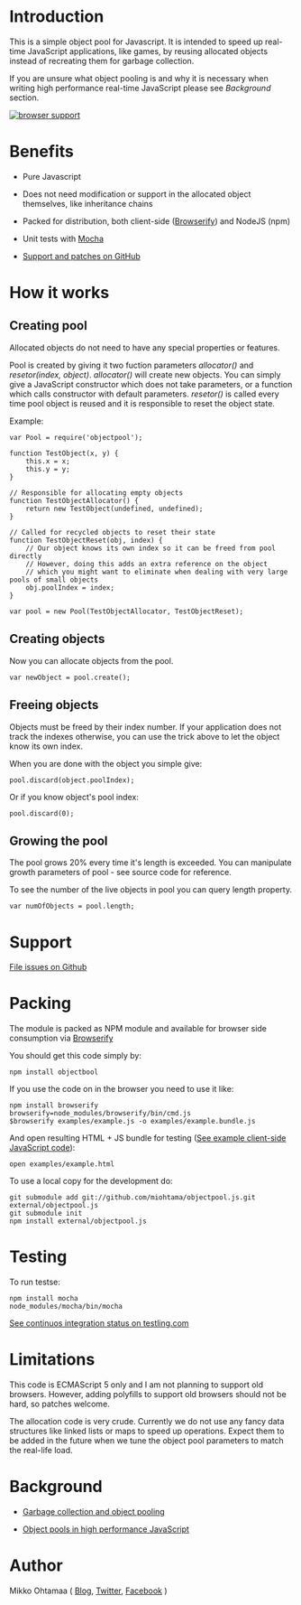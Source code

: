 # Introduction

This is a simple object pool for Javascript. It is intended to speed up real-time JavaScript applications, like games, by reusing allocated objects instead of recreating them for garbage collection.

If you are unsure what object pooling is and why it is necessary when writing high performance real-time JavaScript please see *Background* section.

[![browser support](http://ci.testling.com/miohtama/objectpool.js.png)](http://ci.testling.com/miohtama/objectpool.js)

# Benefits

* Pure Javascript

* Does not need modification or support in the allocated object themselves, like inheritance chains

* Packed for distribution, both client-side ([Browserify](http://browserify.org/)) and NodeJS (npm)

* Unit tests with [Mocha](http://visionmedia.github.com/mocha/)

* [Support and patches on GitHub](https://github.com/miohtama/objectpool.js)

# How it works

## Creating pool

Allocated objects do not need to have any special properties or features.

Pool is created by giving it two fuction parameters *allocator()* and *resetor(index, object)*.
*allocator()* will create new objects. You can simply give a JavaScript constructor which does not take parameters,
or a function which calls constructor with default parameters. *resetor()* is called every time pool object is reused
and it is responsible to reset the object state.

Example:

    var Pool = require('objectpool');

    function TestObject(x, y) {
        this.x = x;
        this.y = y;
    }

    // Responsible for allocating empty objects
    function TestObjectAllocator() {
        return new TestObject(undefined, undefined);
    }

    // Called for recycled objects to reset their state
    function TestObjectReset(obj, index) {
        // Our object knows its own index so it can be freed from pool directly
        // However, doing this adds an extra reference on the object
        // which you might want to eliminate when dealing with very large pools of small objects
        obj.poolIndex = index;
    }

    var pool = new Pool(TestObjectAllocator, TestObjectReset);

## Creating objects

Now you can allocate objects from the pool.

    var newObject = pool.create();

## Freeing objects

Objects must be freed by their index number. If your application does not track
the indexes otherwise, you can use the trick above to let the object know its own index.

When you are done with the object you simple give:

    pool.discard(object.poolIndex);

Or if you know object's pool index:

    pool.discard(0);

## Growing the pool

The pool grows 20% every time it's length is exceeded. You can manipulate
growth parameters of pool - see source code for reference.

To see the number of the live objects in pool you can query length property.

    var numOfObjects = pool.length;

# Support

[File issues on Github](https://github.com/miohtama/objectpool.js/)

# Packing

The module is packed as NPM module and available for browser side consumption via [Browserify](http://browserify.org/)

You should get this code simply by:

    npm install objectbool

If you use the code on in the browser you need to use it like:

    npm install browserify
    browserify=node_modules/browserify/bin/cmd.js
    $browserify examples/example.js -o examples/example.bundle.js

And open resulting HTML + JS bundle for testing ([See example client-side JavaScript code](https://github.com/miohtama/objectpool.js/blob/master/examples/example.js)):

    open examples/example.html


To use a local copy for the development do:

    git submodule add git://github.com/miohtama/objectpool.js.git external/objectpool.js
    git submodule init
    npm install external/objectpool.js

# Testing

To run testse:

    npm install mocha
    node_modules/mocha/bin/mocha

[See continuos integration status on testling.com](https://ci.testling.com/miohtama/objectpool.js)

# Limitations

This code is ECMAScript 5 only and I am not planning to support old browsers. However, adding polyfills
to support old browsers should not be hard, so patches welcome.

The allocation code is very crude. Currently we do not use any fancy data structures like linked lists or maps to speed up operations.
Expect them to be added in the future when we tune the object pool parameters to match the real-life load.

# Background

* [Garbage collection and object pooling](http://buildnewgames.com/garbage-collector-friendly-code/)

* [Object pools in high performance JavaScript](http://stackoverflow.com/questions/8410667/object-pools-in-high-performance-javascript)

# Author

Mikko Ohtamaa ( [Blog](http://opensourcehacker.com), [Twitter](http://twitter.com/moo9000), [Facebook](https://www.facebook.com/pages/Open-Source-Hacker/181710458567630) )
